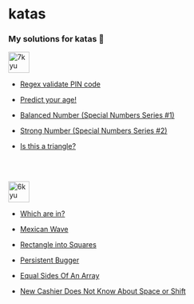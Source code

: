 # katas
### My solutions for katas 🥋
<img width="42" alt="7kyu" src="https://user-images.githubusercontent.com/104759740/188456615-d337d232-7edc-451e-9abc-7610353564db.png">

- <a href="https://www.codewars.com/kata/55f8a9c06c018a0d6e000132" target="_blank">Regex validate PIN code</a>

- <a href="https://www.codewars.com/kata/5aff237c578a14752d0035ae" target="_blank">Predict your age!</a>

- <a href="https://www.codewars.com/kata/5a4e3782880385ba68000018" target="_blank">Balanced Number (Special Numbers Series #1)</a>

- <a href="https://www.codewars.com/kata/5a4d303f880385399b000001" target="_blank">Strong Number (Special Numbers Series #2)</a>

- <a href="https://www.codewars.com/kata/56606694ec01347ce800001b" target="_blank">Is this a triangle?</a>

<br><br/> 

<img width="42" alt="6kyu" src="https://user-images.githubusercontent.com/104759740/188456454-74251a67-409e-4347-82a0-71e425d52a2a.png">

- <a href="https://www.codewars.com/kata/550554fd08b86f84fe000a58" target="_blank">Which are in?</a>

- <a href="https://www.codewars.com/kata/58f5c63f1e26ecda7e000029" target="_blank">Mexican Wave</a>

- <a href="https://www.codewars.com/kata/55466989aeecab5aac00003e" target="_blank">Rectangle into Squares</a>

- <a href="https://www.codewars.com/kata/55bf01e5a717a0d57e0000ec" target="_blank">Persistent Bugger</a>

- <a href="https://www.codewars.com/kata/5679aa472b8f57fb8c000047" target="_blank">Equal Sides Of An Array
</a>

- <a href="https://www.codewars.com/kata/5d23d89906f92a00267bb83d" target="_blank">New Cashier Does Not Know About Space or Shift</a>



<!-- <img width="48" alt="5kyu" src="https://user-images.githubusercontent.com/104759740/188456659-d17a51ec-66e7-4da6-bae5-b8f92ccc6a38.png"> --!>
